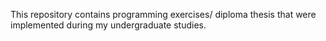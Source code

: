 This repository contains programming exercises/ diploma thesis that were implemented
during my undergraduate studies.
